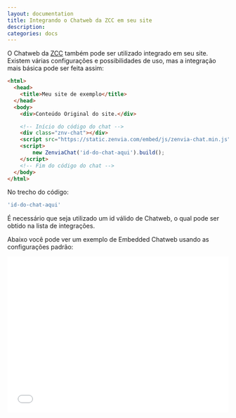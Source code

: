 ```yaml
---
layout: documentation
title: Integrando o Chatweb da ZCC em seu site
description: 
categories: docs
---
```


O Chatweb da [ZCC](../docs) também pode ser utilizado integrado em seu site.
Existem várias configurações e possibilidades de uso, mas a integração mais básica pode
ser feita assim:

```HTML
<html>
  <head>
    <title>Meu site de exemplo</title>
  </head>
  <body>
    <div>Conteúdo Original do site.</div>

    <!-- Início do código do chat -->
    <div class="znv-chat"></div>
    <script src="https://static.zenvia.com/embed/js/zenvia-chat.min.js"></script>
    <script>
        new ZenviaChat('id-do-chat-aqui').build();
    </script>
    <!-- Fim do código do chat -->
  </body>
</html>
```


No trecho do código:
```JavaScript
'id-do-chat-aqui'
```
É necessário que seja utilizado um id válido de Chatweb, o qual pode ser obtido na lista de integrações.


Abaixo você pode ver um exemplo de Embedded Chatweb usando as configurações padrão:
<iframe width="100%" height="355" src="/zenvia.github.io/assets/html/chat-embedded/default-config.html" frameborder="0"></iframe>

